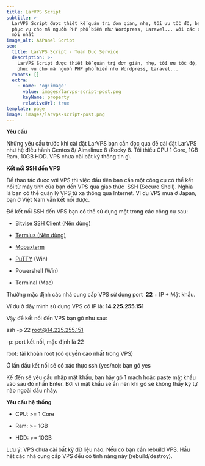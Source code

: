 ```yaml
---
title: LarVPS Script
subtitle: >-
  LarVPS Script được thiết kế quản trị đơn giản, nhẹ, tối ưu tốc độ, bảo mật,
  phục vụ cho mã nguồn PHP phổ biến như Wordpress, Laravel... với các công nghệ
  mới nhất
image_alt: AAPanel Script
seo:
  title: LarVPS Script - Tuan Duc Service
  description: >-
    LarVPS Script được thiết kế quản trị đơn giản, nhẹ, tối ưu tốc độ, bảo mật,
    phục vụ cho mã nguồn PHP phổ biến như Wordpress, Laravel...
  robots: []
  extra:
    - name: 'og:image'
      value: images/larvps-script-post.png
      keyName: property
      relativeUrl: true
template: page
image: images/larvps-script-post.png
---
```

**Yêu cầu**

Những yêu cầu trước khi cài đặt LarVPS bạn cần đọc qua để cài đặt LarVPS như hệ điều hành Centos 8/ Almalinux 8 /Rocky 8. Tối thiểu CPU 1 Core, 1GB Ram, 10GB HDD. VPS chưa cài bất kỳ thông tin gì.

**Kết nối SSH đến VPS**

Để thao tác được với VPS thì việc đầu tiên bạn cần một công cụ có thể kết nối từ máy tính của bạn đến VPS qua giao thức  SSH (Secure Shell). Nghĩa là bạn có thể quản lý VPS từ xa thông qua Internet. Ví dụ VPS mua ở Japan, bạn ở Việt Nam vẫn kết nối được.

Để kết nối SSH đến VPS bạn có thể sử dụng một trong các công cụ sau:

*   [Bitvise SSH Client (Nên dùng)](https://www.bitvise.com/download-area)

*   [Termius (Nên dùng)](https://termius.com/)

*   [Mobaxterm](https://mobaxterm.mobatek.net/download-home-edition.html)

*   [PuTTY](https://www.chiark.greenend.org.uk/~sgtatham/putty/latest.html) (Win)

*   Powershell (Win)

*   Terminal (Mac)

Thường mặc định các nhà cung cấp VPS sử dụng port  **22** + IP + Mật khẩu.

Ví dụ ở đây mình sử dụng VPS có IP là: **14.225.255.151**

Vậy để kết nối đến VPS bạn gõ như sau:

ssh -p 22 root@14.225.255.151

\-p: port kết nối, mặc định là 22

root: tài khoản root (có quyền cao nhất trong VPS)

Ở lần đầu kết nối sẽ có xác thực ssh (yes/no): bạn gõ yes

Kế đến sẽ yêu cầu nhập mật khẩu, bạn hãy gõ 1 mạch hoặc paste mật khẩu vào sau đó nhấn Enter. Bởi vì mật khẩu sẽ ẩn nên khi gõ sẽ không thấy ký tự nào ngoài dấu nháy.

**Yêu cầu hệ thống**

*   CPU: >= 1 Core

*   Ram: >= 1GB

*   HDD: >= 10GB

Lưu ý: VPS chưa cài bất kỳ dữ liệu nào. Nếu có bạn cần rebuild VPS. Hầu hết các nhà cung cấp VPS đều có tính năng này (rebuild/destroy).
